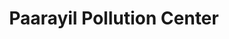 ---
title: "Paarayil Pollution Center"
url: /pandalam/paarayil-pollution-center/
shop: Allgemein
---